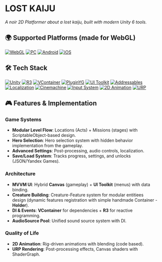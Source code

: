 # LOST KAIJU

*A noir 2D Platformer about a lost kaiju, built with modern Unity 6 tools.* 

## 🌍 Supported Platforms (made for WebGL)

[![WebGL](https://img.shields.io/badge/WebGL-FFCA00?style=plastic&logo=webgl&logoColor=black)](https://unity.com/features/webgl)
[![PC](https://img.shields.io/badge/PC-0078D6?style=plastic&logo=pc)](https://www.microsoft.com/store)
[![Android](https://img.shields.io/badge/Android-black?style=plastic&logo=android)](https://www.android.com)
[![iOS](https://img.shields.io/badge/iOS-000000?style=plastic&logo=apple)](https://www.apple.com/ios/)

## 🛠️ Tech Stack

[![Unity](https://img.shields.io/badge/Unity-000000?style=plastic&logo=unity)](https://unity.com)
[![R3](https://img.shields.io/badge/R3_(Reactive)-512BD4?style=plastic)](https://github.com/Cysharp/R3)
[![VContainer](https://img.shields.io/badge/VContainer-4A4A55?style=plastic)](https://github.com/hadashiA/VContainer)
[![PluginYG](https://img.shields.io/badge/PluginYG-FF0000?style=plastic)](https://max-games.ru/plugin-yg/) 
[![UI Toolkit](https://img.shields.io/badge/UI_Toolkit-61DAFB?style=plastic&logo=unity)](https://docs.unity3d.com/Manual/UIElements.html)
[![Addressables](https://img.shields.io/badge/Addressables-999999?style=plastic&logo=unity)](https://docs.unity3d.com/Packages/com.unity.addressables@latest)
[![Localization](https://img.shields.io/badge/Localization-3178C6?style=plastic&logo=unity)](https://docs.unity3d.com/Packages/com.unity.localization@latest)
[![Cinemachine](https://img.shields.io/badge/Cinemachine-000000?style=plastic&logo=unity)](https://unity.com/unity/features/editor/art-and-design/cinemachine)
[![Input System](https://img.shields.io/badge/Input_System-EE4C2C?style=plastic&logo=unity)](https://docs.unity3d.com/Packages/com.unity.inputsystem@latest)
[![2D Animation](https://img.shields.io/badge/2D_Animation-FF9E0F?style=plastic&logo=unity)](https://unity.com/features/2d)
[![URP](https://img.shields.io/badge/URP-5CC2F1?style=plastic&logo=unity)](https://unity.com/unity/features/2d-rendering)

## 🎮 Features & Implementation
### **Game Systems**  
- **Modular Level Flow**: Locations (Acts) + Missions (stages) with ScriptableObject-based design.  
- **Hero Selection**: Hero selection system with hidden behavior implementation from the gameplay.  
- **Advanced Settings**: Post-processing, audio controls, localization.  
- **Save/Load System**: Tracks progress, settings, and unlocks (JSON/Yandex Games).

### **Architecture**  
- **MVVM UI**: Hybrid **Canvas** (gameplay) + **UI Toolkit** (menus) with data binding.  
- **Creature Building**: Creature-Feature system for modular entitiees design (dynamic features registration with simple handmade Container - **Holder**).  
- **DI & Events**: **VContainer** for dependencies + **R3** for reactive programming.
- **AudioSource Pool**: Unified sound source system with DI.

### **Quality of Life**  
- **2D Animation**: Rig-driven animations with blending (code based).  
- **URP Rendering**: Post-processing effects, Canvas shaders with ShaderGraph. 
